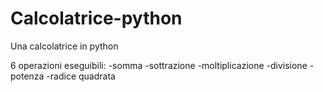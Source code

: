 # Calcolatrice-python
Una calcolatrice in python

6 operazioni eseguibili:
-somma
-sottrazione
-moltiplicazione
-divisione
-potenza
-radice quadrata
